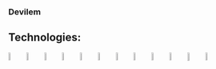 ### Devilem

## Technologies:

<img align="left" src="https://raw.githubusercontent.com/yurijserrano/Github-Profile-Readme-Logos/master/programming%20languages/python.svg" width="6.5%" class="d-block rounded-1 mr-3 flex-shrink-0" alt="python logo">
<img align="left" src="https://raw.githubusercontent.com/yurijserrano/Github-Profile-Readme-Logos/master/programming%20languages/java.svg" width="6.5%" class="d-block rounded-1 mr-3 flex-shrink-0" alt="java logo">
<img align="left" src="https://raw.githubusercontent.com/yurijserrano/Github-Profile-Readme-Logos/master/programming%20languages/typescript.svg" width="6.5%" alt="typescript logo">
<img align="left" src="https://www.vectorlogo.zone/logos/nestjs/nestjs-icon.svg" width="6.5%" alt="nest logo">
<img align="left" src="https://raw.githubusercontent.com/yurijserrano/Github-Profile-Readme-Logos/master/frameworks/react.svg" width="6.5%" alt="react logo">
<img align="left" src="https://raw.githubusercontent.com/yurijserrano/Github-Profile-Readme-Logos/master/frameworks/nodejs.svg" width="6.5%" alt="node logo">
<img align="left" src="https://raw.githubusercontent.com/yurijserrano/Github-Profile-Readme-Logos/master/frameworks/boostrap.svg" width="6.5%" alt="bootstrap logo">
<img align="left" alt="Visual Studio Code" width="6.5%" src="https://raw.githubusercontent.com/yurijserrano/Github-Profile-Readme-Logos/master/text%20editors/vscode.svg" />
<img align="left" alt="Git" width="6.5%" src="https://raw.githubusercontent.com/yurijserrano/Github-Profile-Readme-Logos/f994c418a134b58c4aec11152f6a4a33fa89da26/others/git.svg" />
<img align="left" alt="GitHub" width="6.5%" src="https://raw.githubusercontent.com/yurijserrano/Github-Profile-Readme-Logos/f994c418a134b58c4aec11152f6a4a33fa89da26/cloud/github.svg" />
<img align="left" alt="Docker" width=6.58%" src="https://raw.githubusercontent.com/yurijserrano/Github-Profile-Readme-Logos/f994c418a134b58c4aec11152f6a4a33fa89da26/cloud/docker.svg">
<img align="left" alt="Terminal" width="6.5%" src="https://raw.githubusercontent.com/yurijserrano/Github-Profile-Readme-Logos/f994c418a134b58c4aec11152f6a4a33fa89da26/programming%20languages/bash.svg" />

<br />

[twitter]: https://twitter.com/Devilem_py
[instagram]: https://www.instagram.com/devilem_xd/
